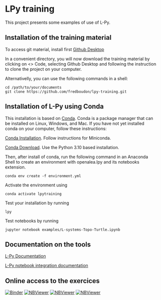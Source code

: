 # LPy training 

This project presents some examples of use of L-Py.

## Installation of the training material

To access git material, install first [Github Desktop](https://desktop.github.com/)

In a convenient directory, you will now download the training material by clicking on <> Code, selecting Github Desktop and following the instruction to clone the project on your computer.

Alternativelly, you can use the following commands in a shell:

    cd /path/to/your/documents
    git clone https://github.com/fredboudon/lpy-training.git


## Installation of L-Py using Conda


This installation is based on [Conda](https://conda.io). Conda is a package manager that can be installed on Linux, Windows, and Mac.
If you have not yet installed conda on your computer, follow these instructions:

[Conda Installation](https://docs.conda.io/projects/conda/en/latest/user-guide/install/index.html). Follow instructions for Miniconda.

[Conda Download](https://conda.io/miniconda.html). Use the Python 3.10 based installation.

Then, after install of conda, run the following command in an Anaconda Shell to create an environment with openalea.lpy and its notebooks extension.

    conda env create -f environment.yml

Activate the environment using

    conda activate lpytraining

Test your installation by running

    lpy

Test notebooks by running

    jupyter notebook examples/L-systems-Topo-Turtle.ipynb

    
## Documentation on the tools

[L-Py Documentation](https://lpy.readthedocs.io/en/latest/)

[L-Py notebook integration documentation](https://github.com/jvail/plantgl-jupyter)

## Online access to the exercices

[![Binder](https://mybinder.org/badge_logo.svg)](https://mybinder.org/v2/gh/fredboudon/lpy-training.git/imagina2021?filepath=examples)
[![NBViewer](https://img.shields.io/badge/render-nbviewer-orange.svg)](https://nbviewer.jupyter.org/github/fredboudon/lpy-training/blob/imagina2021/examples/L-systems-Topo-Turtle.ipynb)
[![NBViewer](https://img.shields.io/badge/render-nbviewer-orange.svg)](https://nbviewer.jupyter.org/github/fredboudon/lpy-training/blob/imagina2021/examples/L-systems-Rewritting.ipynb)
[![NBViewer](https://img.shields.io/badge/render-nbviewer-orange.svg)](https://nbviewer.jupyter.org/github/fredboudon/lpy-training/blob/imagina2021/examples/Lsystems-InformationTransfert.ipynb)
